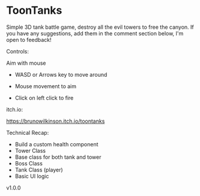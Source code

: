 # ToonTanks

Simple 3D tank battle game, destroy all the evil towers to free the canyon.
If you have any suggestions, add them in the comment section below, I'm open to feedback!

Controls:

Aim with mouse

- WASD or Arrows key to move around

- Mouse movement to aim

- Click on left click to fire 

itch.io:

https://brunowilkinson.itch.io/toontanks

Technical Recap:

- Build a custom health component
- Tower Class
- Base class for both tank and tower
- Boss Class
- Tank Class (player)
- Basic UI logic

v1.0.0
